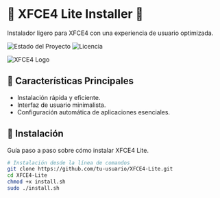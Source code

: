 <!-- Título del Proyecto -->
# 🌈 XFCE4 Lite Installer 🚀

<!-- Descripción -->
Instalador ligero para XFCE4 con una experiencia de usuario optimizada.

<!-- Escudos/Insignias -->
![Estado del Proyecto](https://img.shields.io/badge/Estado-Alpha-green)
![Licencia](https://img.shields.io/badge/Licencia-MIT-blue)

<!-- Logo o Imagen Principal -->
![XFCE4 Logo](https://icons.iconarchive.com/icons/alecive/flatwoken/512/Apps-Start-Here-Xfce-icon.png)

## 🌟 Características Principales

- Instalación rápida y eficiente.
- Interfaz de usuario minimalista.
- Configuración automática de aplicaciones esenciales.
  
## 🚀 Instalación

Guía paso a paso sobre cómo instalar XFCE4 Lite.

```bash
# Instalación desde la línea de comandos
git clone https://github.com/tu-usuario/XFCE4-Lite.git
cd XFCE4-Lite
chmod +x install.sh
sudo ./install.sh
